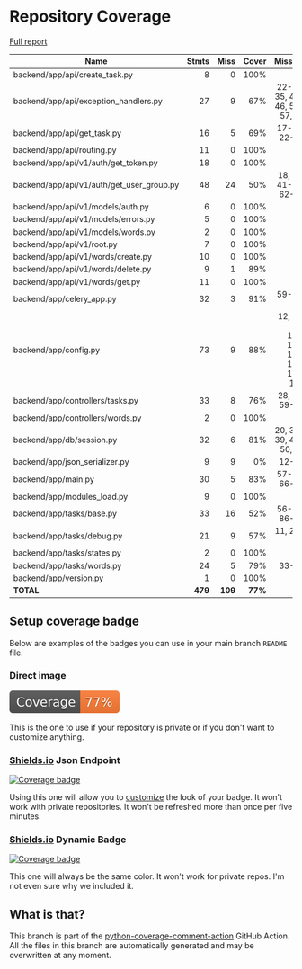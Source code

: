 # Repository Coverage

[Full report](https://htmlpreview.github.io/?https://github.com/andgineer/fastapi-celery/blob/python-coverage-comment-action-data/htmlcov/index.html)

| Name                                        |    Stmts |     Miss |   Cover |   Missing |
|-------------------------------------------- | -------: | -------: | ------: | --------: |
| backend/app/api/create\_task.py             |        8 |        0 |    100% |           |
| backend/app/api/exception\_handlers.py      |       27 |        9 |     67% |22-25, 35, 45-46, 56-57, 67 |
| backend/app/api/get\_task.py                |       16 |        5 |     69% |17-18, 22-24 |
| backend/app/api/routing.py                  |       11 |        0 |    100% |           |
| backend/app/api/v1/auth/get\_token.py       |       18 |        0 |    100% |           |
| backend/app/api/v1/auth/get\_user\_group.py |       48 |       24 |     50% |18, 35, 41-49, 62-91 |
| backend/app/api/v1/models/auth.py           |        6 |        0 |    100% |           |
| backend/app/api/v1/models/errors.py         |        5 |        0 |    100% |           |
| backend/app/api/v1/models/words.py          |        2 |        0 |    100% |           |
| backend/app/api/v1/root.py                  |        7 |        0 |    100% |           |
| backend/app/api/v1/words/create.py          |       10 |        0 |    100% |           |
| backend/app/api/v1/words/delete.py          |        9 |        1 |     89% |        24 |
| backend/app/api/v1/words/get.py             |       11 |        0 |    100% |           |
| backend/app/celery\_app.py                  |       32 |        3 |     91% | 59-60, 70 |
| backend/app/config.py                       |       73 |        9 |     88% |12, 53, 96, 100, 104, 108, 117, 121, 125 |
| backend/app/controllers/tasks.py            |       33 |        8 |     76% |28, 53, 59-64 |
| backend/app/controllers/words.py            |        2 |        0 |    100% |           |
| backend/app/db/session.py                   |       32 |        6 |     81% |20, 38-39, 49-50, 70 |
| backend/app/json\_serializer.py             |        9 |        9 |      0% |     12-30 |
| backend/app/main.py                         |       30 |        5 |     83% |57-59, 66-68 |
| backend/app/modules\_load.py                |        9 |        0 |    100% |           |
| backend/app/tasks/base.py                   |       33 |       16 |     52% |56-62, 86-94 |
| backend/app/tasks/debug.py                  |       21 |        9 |     57% | 11, 29-42 |
| backend/app/tasks/states.py                 |        2 |        0 |    100% |           |
| backend/app/tasks/words.py                  |       24 |        5 |     79% |     33-37 |
| backend/app/version.py                      |        1 |        0 |    100% |           |
|                                   **TOTAL** |  **479** |  **109** | **77%** |           |


## Setup coverage badge

Below are examples of the badges you can use in your main branch `README` file.

### Direct image

[![Coverage badge](https://raw.githubusercontent.com/andgineer/fastapi-celery/python-coverage-comment-action-data/badge.svg)](https://htmlpreview.github.io/?https://github.com/andgineer/fastapi-celery/blob/python-coverage-comment-action-data/htmlcov/index.html)

This is the one to use if your repository is private or if you don't want to customize anything.

### [Shields.io](https://shields.io) Json Endpoint

[![Coverage badge](https://img.shields.io/endpoint?url=https://raw.githubusercontent.com/andgineer/fastapi-celery/python-coverage-comment-action-data/endpoint.json)](https://htmlpreview.github.io/?https://github.com/andgineer/fastapi-celery/blob/python-coverage-comment-action-data/htmlcov/index.html)

Using this one will allow you to [customize](https://shields.io/endpoint) the look of your badge.
It won't work with private repositories. It won't be refreshed more than once per five minutes.

### [Shields.io](https://shields.io) Dynamic Badge

[![Coverage badge](https://img.shields.io/badge/dynamic/json?color=brightgreen&label=coverage&query=%24.message&url=https%3A%2F%2Fraw.githubusercontent.com%2Fandgineer%2Ffastapi-celery%2Fpython-coverage-comment-action-data%2Fendpoint.json)](https://htmlpreview.github.io/?https://github.com/andgineer/fastapi-celery/blob/python-coverage-comment-action-data/htmlcov/index.html)

This one will always be the same color. It won't work for private repos. I'm not even sure why we included it.

## What is that?

This branch is part of the
[python-coverage-comment-action](https://github.com/marketplace/actions/python-coverage-comment)
GitHub Action. All the files in this branch are automatically generated and may be
overwritten at any moment.